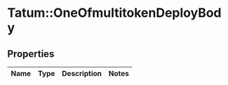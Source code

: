 # Tatum::OneOfmultitokenDeployBody

## Properties
Name | Type | Description | Notes
------------ | ------------- | ------------- | -------------

